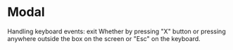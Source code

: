 # Modal
Handling keyboard events: exit
Whether by pressing "X" button or pressing anywhere outside the box on the screen or "Esc" on the keyboard.
